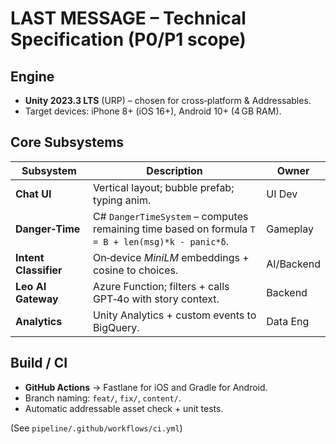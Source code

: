 
# LAST MESSAGE – Technical Specification (P0/P1 scope)

## Engine
* **Unity 2023.3 LTS** (URP) – chosen for cross‑platform & Addressables.
* Target devices: iPhone 8+ (iOS 16+), Android 10+ (4 GB RAM).

## Core Subsystems
| Subsystem | Description | Owner |
|-----------|-------------|-------|
| **Chat UI** | Vertical layout; bubble prefab; typing anim. | UI Dev |
| **Danger‑Time** | C# `DangerTimeSystem` – computes remaining time based on formula `T = B + len(msg)*k - panic*δ`. | Gameplay |
| **Intent Classifier** | On‑device *MiniLM* embeddings + cosine to choices. | AI/Backend |
| **Leo AI Gateway** | Azure Function; filters + calls GPT‑4o with story context. | Backend |
| **Analytics** | Unity Analytics + custom events to BigQuery. | Data Eng |

## Build / CI
* **GitHub Actions** → Fastlane for iOS and Gradle for Android.  
* Branch naming: `feat/`, `fix/`, `content/`.  
* Automatic addressable asset check + unit tests.

(See `pipeline/.github/workflows/ci.yml`)
